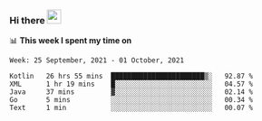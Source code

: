 ### Hi there <a href="https://www.gautamkrishnar.com/"><img src="https://media.giphy.com/media/hvRJCLFzcasrR4ia7z/giphy.gif" width="25px"></a>

📊 **This week I spent my time on**

<!--START_SECTION:waka-->
```text
Week: 25 September, 2021 - 01 October, 2021

Kotlin   26 hrs 55 mins  ███████████████████████▒░   92.87 % 
XML      1 hr 19 mins    █░░░░░░░░░░░░░░░░░░░░░░░░   04.57 % 
Java     37 mins         ▓░░░░░░░░░░░░░░░░░░░░░░░░   02.14 % 
Go       5 mins          ░░░░░░░░░░░░░░░░░░░░░░░░░   00.34 % 
Text     1 min           ░░░░░░░░░░░░░░░░░░░░░░░░░   00.07 % 
```
<!--END_SECTION:waka-->
